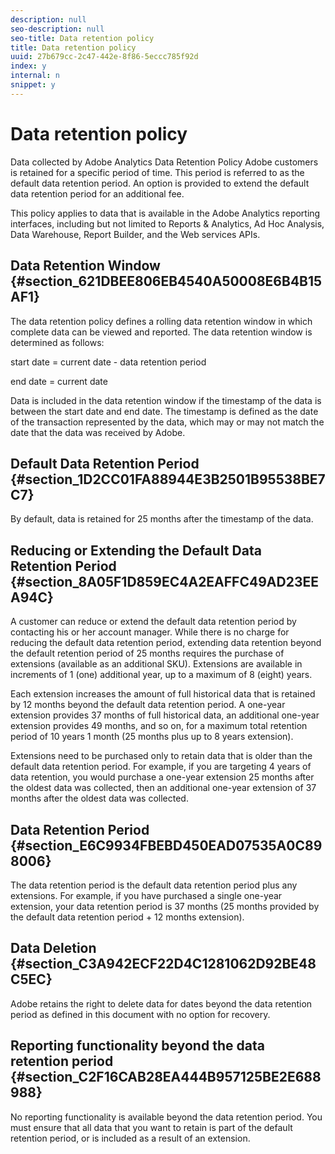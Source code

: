 ```yaml
---
description: null
seo-description: null
seo-title: Data retention policy
title: Data retention policy
uuid: 27b679cc-2c47-442e-8f86-5eccc785f92d
index: y
internal: n
snippet: y
---
```


# Data retention policy

Data collected by Adobe Analytics Data Retention Policy Adobe customers is retained for a specific period of time. This period is referred to as the default data retention period. An option is provided to extend the default data retention period for an additional fee.

This policy applies to data that is available in the Adobe Analytics reporting interfaces, including but not limited to Reports & Analytics, Ad Hoc Analysis, Data Warehouse, Report Builder, and the Web services APIs.

## Data Retention Window {#section_621DBEE806EB4540A50008E6B4B15AF1}

The data retention policy defines a rolling data retention window in which complete data can be viewed and reported. The data retention window is determined as follows:

start date = current date - data retention period

end date = current date

Data is included in the data retention window if the timestamp of the data is between the start date and end date. The timestamp is defined as the date of the transaction represented by the data, which may or may not match the date that the data was received by Adobe.

## Default Data Retention Period {#section_1D2CC01FA88944E3B2501B95538BE7C7}

By default, data is retained for 25 months after the timestamp of the data.

## Reducing or Extending the Default Data Retention Period {#section_8A05F1D859EC4A2EAFFC49AD23EEA94C}

A customer can reduce or extend the default data retention period by contacting his or her account manager. While there is no charge for reducing the default data retention period, extending data retention beyond the default retention period of 25 months requires the purchase of extensions (available as an additional SKU). Extensions are available in increments of 1 (one) additional year, up to a maximum of 8 (eight) years.

Each extension increases the amount of full historical data that is retained by 12 months beyond the default data retention period. A one-year extension provides 37 months of full historical data, an additional one-year extension provides 49 months, and so on, for a maximum total retention period of 10 years 1 month (25 months plus up to 8 years extension).

Extensions need to be purchased only to retain data that is older than the default data retention period. For example, if you are targeting 4 years of data retention, you would purchase a one-year extension 25 months after the oldest data was collected, then an additional one-year extension of 37 months after the oldest data was collected.

## Data Retention Period {#section_E6C9934FBEBD450EAD07535A0C898006}

The data retention period is the default data retention period plus any extensions. For example, if you have purchased a single one-year extension, your data retention period is 37 months (25 months provided by the default data retention period + 12 months extension).

## Data Deletion {#section_C3A942ECF22D4C1281062D92BE48C5EC}

Adobe retains the right to delete data for dates beyond the data retention period as defined in this document with no option for recovery.

## Reporting functionality beyond the data retention period {#section_C2F16CAB28EA444B957125BE2E688988}

No reporting functionality is available beyond the data retention period. You must ensure that all data that you want to retain is part of the default retention period, or is included as a result of an extension. 

